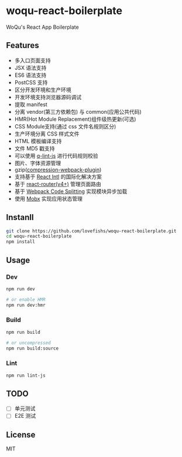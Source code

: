 # woqu-react-boilerplate

WoQu's React App Boilerplate

## Features

* 多入口页面支持
* JSX 语法支持
* ES6 语法支持
* PostCSS 支持
* 区分开发环境和生产环境
* 开发环境支持浏览器源码调试
* 提取 manifest
* 分离 vendor(第三方依赖包) 与 common(应用公共代码)
* HMR(Hot Module Replacement)组件级热更新(可选)
* CSS Module支持(通过 css 文件名规则区分)
* 生产环境分离 CSS 样式文件
* HTML 模板编译支持
* 文件 MD5 戳支持
* 可以使用 [q-lint-js](https://github.com/lovefishs/q-lint-js) 进行代码规则校验
* 图片、字体资源管理
* gzip([compression-webpack-plugin](https://github.com/webpack-contrib/compression-webpack-plugin))
* 支持基于 [React Intl](https://github.com/yahoo/react-intl) 的国际化解决方案
* 基于 [react-router(v4+)](https://reacttraining.com/react-router/web/guides/philosophy) 管理页面路由
* 基于 [Webpack Code Splitting](https://webpack.js.org/guides/code-splitting/) 实现模块异步加载
* 使用 [Mobx](https://github.com/mobxjs/mobx) 实现应用状态管理

## Instanll

```bash
git clone https://github.com/lovefishs/woqu-react-boilerplate.git
cd woqu-react-boilerplate
npm install
```

## Usage

### Dev

```bash
npm run dev

# or enable HMR
npm run dev:hmr
```

### Build

```bash
npm run build

# or uncompressed
npm run build:source
```

### Lint

```bash
npm run lint-js
```

## TODO

* [ ] 单元测试
* [ ] E2E 测试

## License

MIT
